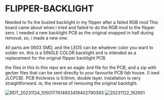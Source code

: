 # FLIPPER-BACKLIGHT
Needed to fix the busted backlight in my flipper after a failed RGB mod
This board came about when i tried and failed to do the RGB mod to the flipper zero. I needed a new backlight PCB as the original snapped in half during removal. so, i made a new one. 

All parts are 0603 SMD, and the LEDS can be whatever color you want to solder on. this is a SINGLE COLOR backlight and is intended as a replacement for the original flipper backlight PCB. 

the files in this In this repo are an eagle .brd file for the PCB, and a zip with gerber files that can be sent directly to your favourite PCB fab house. (I ised JLCPCB). PCB thickness is 0.6mm, double layer. installation is very straightforward.
ie, the reverse of removing the original backlight. 

![RDT_20231124_1050177614933419402790393](https://github.com/devicemodder/FLIPPER-BACKLIGHT/assets/56454699/2adb5128-b380-43fa-8eaf-8fbebf740f2a)
![20231122_162901](https://github.com/devicemodder/FLIPPER-BACKLIGHT/assets/56454699/bcf3a534-b6fc-4484-9247-4b722a22cc11)
